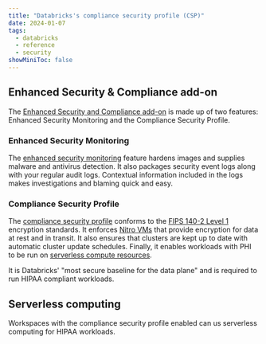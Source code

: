 ```yaml
---
title: "Databricks's compliance security profile (CSP)"
date: 2024-01-07
tags:
  - databricks
  - reference
  - security
showMiniToc: false
---
```


## Enhanced Security & Compliance add-on

The [Enhanced Security and Compliance add-on](https://www.databricks.com/trust/security-features/protect-your-data-with-enhanced-security-and-compliance) is made up of two features: Enhanced Security Monitoring and the Compliance Security Profile.

### Enhanced Security Monitoring

The [enhanced security monitoring](https://docs.databricks.com/en/security/privacy/enhanced-security-monitoring.html) feature hardens images and supplies malware and antivirus detection. It also packages security event logs along with your regular audit logs. Contextual information included in the logs makes investigations and blaming quick and easy.

### Compliance Security Profile

The [compliance security profile](https://docs.databricks.com/en/security/privacy/security-profile.html) conforms to the [FIPS 140-2 Level 1](https://csrc.nist.gov/pubs/fips/140-2/upd2/final) encryption standards. It enforces [Nitro VMs](https://aws.amazon.com/ec2/nitro/) that provide encryption for data at rest and in transit. It also ensures that clusters are kept up to date with automatic cluster update schedules. Finally, it enables workloads with PHI to be run on [serverless compute resources](https://docs.databricks.com/en/compute/sql-warehouse/serverless.html#serverless-sql-warehouses-support-the-compliance-security-profile-in-some-regions).

It is Databricks' "most secure baseline for the data plane" and is required to run HIPAA compliant workloads.

## Serverless computing

Workspaces with the compliance security profile enabled can us serverless computing for HIPAA workloads.